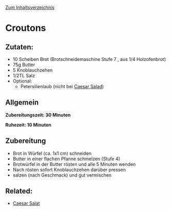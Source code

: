 [Zum Inhaltsverzeichnis](../README.md)

# Croutons

## Zutaten:

- 10 Scheiben Brot (Brotschneidemaschine Stufe 7 , aus 1/4 Holzofenbrot)
- 75g Butter
- 5 Knoblauchzehen
- 1/2TL Salz
- Optional:
  - Petersilienlaub (nicht bei [Caesar Salad](../salate/caesar_salat.md))

## Allgemein

**Zubereitungszeit: 30 Minuten**

**Ruhezeit: 10 Minuten**

## Zubereitung

- Brot in Würfel (ca. 1x1 cm) schneiden
- Butter in einer flachen Pfanne schmelzen (Stufe 4)
- Brotwürfel in der Butter rösten und alle 5 Minuten wenden
- Nach rösten sofort Knoblauchzehen darüber pressen
- salzen (nach Geschmack) und gut vermischen

## Related:

- [Caesar Salat](../salate/caesar_salat.md)


